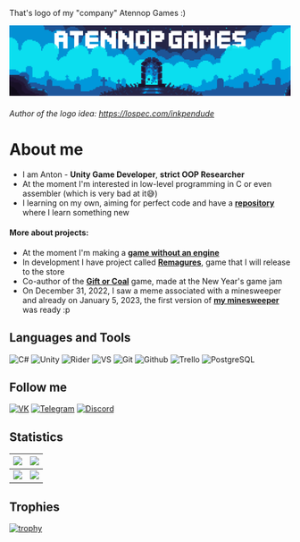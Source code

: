 That's logo of my "company" Atennop Games :)

[![Header](https://github.com/Atennop1/Atennop1/blob/main/assets/logo.png)]()
###### Author of the logo idea: https://lospec.com/inkpendude

# **About me**
- I am Anton - **Unity Game Developer**, **strict OOP Researcher** 
- At the moment I'm interested in low-level programming in C or even assembler (which is very bad at it😅) 
- I learning on my own, aiming for perfect code and have a [**repository**](https://github.com/Atennop1/Learning-Stuff) where I learn something new

#### More about projects:
- At the moment I'm making a [**game without an engine**](https://github.com/Atennop1/ClickerWithoutAnEngine)
- In development I have project called [**Remagures**](https://github.com/Atennop1/Remagures), game that I will release to the store
- Co-author of the [**Gift or Coal**](https://github.com/Funny-Monkeys/Gift-or-Coal) game, made at the New Year's game jam 
- On December 31, 2022, I saw a meme associated with a minesweeper and already on January 5, 2023, the first version of [**my minesweeper**](https://github.com/Atennop1/Minesweeper) was ready :p

## **Languages and Tools**
![C#](https://img.shields.io/badge/-C%23-090900?style=for-the-badge&logo=csharp&logoColor=8333FF)
![Unity](https://img.shields.io/badge/-Unity-090900?style=for-the-badge&logo=unity)
![Rider](https://img.shields.io/badge/Rider-000000.svg?style=for-the-badge&logo=Rider&logoColor=crimson&color=black)
![VS](https://img.shields.io/badge/VS-000000.svg?style=for-the-badge&logo=visual-studio&logoColor=purple&color=black)
![Git](https://img.shields.io/badge/Git-000000.svg?style=for-the-badge&logo=Git&logoColor=red&color=black)
![Github](https://img.shields.io/badge/GitHub-000000.svg?style=for-the-badge&logo=GitHub&logoColor=white&color=black)
![Trello](https://img.shields.io/badge/Trello-000000.svg?style=for-the-badge&logo=Trello&logoColor=blue&color=black)
![PostgreSQL](https://img.shields.io/badge/PostgreSQL-000000.svg?style=for-the-badge&logo=postgresql&logoColor=blue&color=black)

## **Follow me**
[![VK](https://img.shields.io/badge/-Vkontakte-090900?style=for-the-badge&logo=vk&logoColor=blue)](https://vk.com/steven_diamond)
[![Telegram](https://img.shields.io/badge/Telegram-000000.svg?style=for-the-badge&logo=Telegram&color=black)](https://web.telegram.org/k/#@billy_fresko)
[![Discord](https://img.shields.io/badge/Discord-000000.svg?style=for-the-badge&logo=Discord&color=black)](https://discordapp.com/users/837023021487226910/)

## **Statistics**

| <img src="https://streak-stats.demolab.com/?user=Atennop1&theme=tokyonight"> | <img src="https://github-readme-stats-sigma-five.vercel.app/api?username=Atennop1&count_private=true&show_icons=true&theme=tokyonight"> |
| :---: | --- |
| <img src="https://github-readme-stats-sigma-five.vercel.app/api/top-langs/?username=Atennop1&layout=compact&theme=tokyonight"> | <img src="https://github-readme-stats.vercel.app/api/wakatime?username=atennop&layout=compact&theme=tokyonight"> |

## **Trophies**

[![trophy](https://github-profile-trophy.vercel.app/?username=Atennop1&theme=tokyonight&no-frame=true&column=3&row=2)](https://github.com/ryo-ma/github-profile-trophy)
